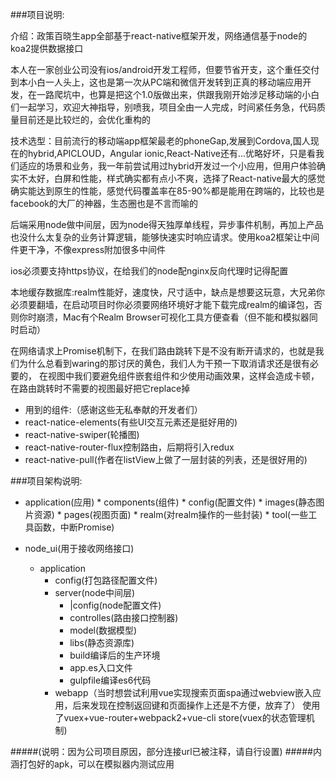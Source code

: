 ###项目说明:

<p>介绍：政策百晓生app全部基于react-native框架开发，网络通信基于node的koa2提供数据接口</p>
<p>本人在一家创业公司没有ios/android开发工程师，但要节省开支，这个重任交付到本小白一人头上，这也是第一次从PC端和微信开发转到正真的移动端应用开发，在一路爬坑中，也算是把这个1.0版做出来，供跟我刚开始涉足移动端的小白们一起学习，欢迎大神指导，别喷我，项目全由一人完成，时间紧任务急，代码质量目前还是比较烂的，会优化重构的</p>
<p>技术选型：目前流行的移动端app框架最老的phoneGap,发展到Cordova,国人现在的hybrid,APICLOUD，Angular ionic,React-Native还有...优略好坏，只是看我们适应的场景和业务，我一年前尝试用过hybrid开发过一个小应用，但用户体验确实不太好，白屏和性能，样式确实都有点小不爽，选择了React-native最大的感觉确实能达到原生的性能，感觉代码覆盖率在85-90%都是能用在跨端的，比较也是facebook的大厂的神器，生态圈也是不言而喻的</p>
<p>后端采用node做中间层，因为node得天独厚单线程，异步事件机制，再加上产品也没什么太复杂的业务计算逻辑，能够快速实时响应请求。使用koa2框架让中间件更干净，不像express附加很多中间件</p>
<p>ios必须要支持https协议，在给我们的node配nginx反向代理时记得配置</p>
<p>本地缓存数据库:realm性能好，速度快，尺寸适中，缺点是想要这玩意，大兄弟你必须要翻墙，在启动项目时你必须要网络环境好才能下载完成realm的编译包，否则你时崩溃，Mac有个Realm Browser可视化工具方便查看（但不能和模拟器同时启动）</p>
<p>在网络请求上Promise机制下，在我们路由跳转下是不没有断开请求的，也就是我们为什么总看到waring的那讨厌的黄色，我们人为干预一下取消请求还是很有必要的，
在视图中我们要避免组件嵌套组件和少使用动画效果，这样会造成卡顿，在路由跳转时不需要的视图最好把它replace掉</p>


<ul>
<li>用到的组件:（感谢这些无私奉献的开发者们）</li>
<li>react-natice-elements(有些UI交互元素还是挺好用的)</li>
<li>react-native-swiper(轮播图)</li>
<li>react-native-router-flux控制路由，后期将引入redux</li>
<li>react-native-pull(作者在listView上做了一层封装的列表，还是很好用的)</li>
</ul>



###项目架构说明:


* application(应用)
		* components(组件)
		* config(配置文件)
		* images(静态图片资源)
		* pages(视图页面)
		* realm(对realm操作的一些封装)
		* tool(一些工具函数，中断Promise)

	
* node_ui(用于接收网络接口)
	* application
		* config(打包路径配置文件)
		* server(node中间层)
			* |config(node配置文件)
			* controlles(路由接口控制器)
			* model(数据模型)
			* libs(静态资源库)
			* build编译后的生产环境
			* app.es入口文件
			* gulpfile编译es6代码
		* webapp（当时想尝试利用vue实现搜索页面spa通过webview嵌入应用，后来发现在控制返回键和页面操作上还是不方便，放弃了）
使用了vuex+vue-router+webpack2+vue-cli
store(vuex的状态管理机制)


#####(说明：因为公司项目原因，部分连接url已被注释，请自行设置)
#####内涵打包好的apk，可以在模拟器内测试应用





